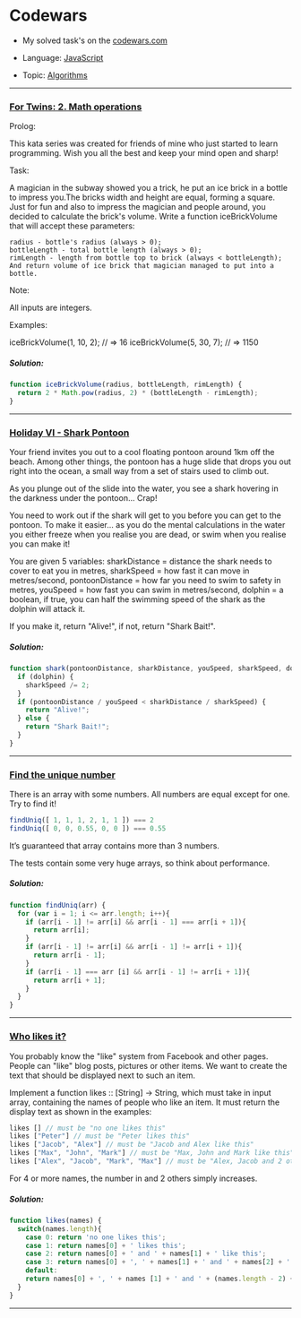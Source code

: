 # Codewars

* My solved task's on the [codewars.com](https://www.codewars.com/users/konderev.ivan)

* Language: [JavaScript](https://en.wikipedia.org/wiki/JavaScript)

* Topic: [Algorithms](https://en.wikipedia.org/wiki/Algorithm)

---

### [For Twins: 2. Math operations](https://www.codewars.com/kata/59c287b16bddd291c700009a)

Prolog:

  This kata series was created for friends of mine who just started to learn programming. Wish you all the best and keep your mind open and sharp!

Task:

  A magician in the subway showed you a trick, he put an ice brick in a bottle to impress you.The bricks width and height are equal, forming a square. Just for fun and also to impress the magician and people around, you decided to calculate the brick's volume. Write a function iceBrickVolume that will accept these parameters:

    radius - bottle's radius (always > 0);
    bottleLength - total bottle length (always > 0);
    rimLength - length from bottle top to brick (always < bottleLength);
    And return volume of ice brick that magician managed to put into a bottle.

Note:

  All inputs are integers.

Examples:

  iceBrickVolume(1, 10, 2); // => 16
  iceBrickVolume(5, 30, 7); // => 1150

##### Solution:

```javascript
function iceBrickVolume(radius, bottleLength, rimLength) {
  return 2 * Math.pow(radius, 2) * (bottleLength - rimLength);
}
```
---

### [Holiday VI - Shark Pontoon](https://www.codewars.com/kata/57e921d8b36340f1fd000059)

Your friend invites you out to a cool floating pontoon around 1km off the beach. Among other things, the pontoon has a huge slide that drops you out right into the ocean, a small way from a set of stairs used to climb out.

As you plunge out of the slide into the water, you see a shark hovering in the darkness under the pontoon... Crap!

You need to work out if the shark will get to you before you can get to the pontoon. To make it easier... as you do the mental calculations in the water you either freeze when you realise you are dead, or swim when you realise you can make it!

You are given 5 variables: sharkDistance = distance the shark needs to cover to eat you in metres, sharkSpeed = how fast it can move in metres/second, pontoonDistance = how far you need to swim to safety in metres, youSpeed = how fast you can swim in metres/second, dolphin = a boolean, if true, you can half the swimming speed of the shark as the dolphin will attack it.

If you make it, return "Alive!", if not, return "Shark Bait!".

##### Solution:

```javascript
function shark(pontoonDistance, sharkDistance, youSpeed, sharkSpeed, dolphin){
  if (dolphin) {
    sharkSpeed /= 2;
  }
  if (pontoonDistance / youSpeed < sharkDistance / sharkSpeed) {
    return "Alive!";
  } else {
    return "Shark Bait!";
  }
}
```
---

### [Find the unique number](https://www.codewars.com/kata/585d7d5adb20cf33cb000235)

There is an array with some numbers. All numbers are equal except for one. Try to find it!
```javascript
findUniq([ 1, 1, 1, 2, 1, 1 ]) === 2
findUniq([ 0, 0, 0.55, 0, 0 ]) === 0.55
```
It’s guaranteed that array contains more than 3 numbers.

The tests contain some very huge arrays, so think about performance.

##### Solution:

```javascript
function findUniq(arr) {
  for (var i = 1; i <= arr.length; i++){
    if (arr[i - 1] != arr[i] && arr[i - 1] === arr[i + 1]){
      return arr[i];
    }
    if (arr[i - 1] != arr[i] && arr[i - 1] != arr[i + 1]){
      return arr[i - 1];
    }
    if (arr[i - 1] === arr [i] && arr[i - 1] != arr[i + 1]){
      return arr[i + 1];
    }
  } 
}
```
---

### [Who likes it?](https://www.codewars.com/kata/5266876b8f4bf2da9b000362)

You probably know the "like" system from Facebook and other pages. People can "like" blog posts, pictures or other items. We want to create the text that should be displayed next to such an item.

Implement a function likes :: [String] -> String, which must take in input array, containing the names of people who like an item. It must return the display text as shown in the examples:

```javascript
likes [] // must be "no one likes this"
likes ["Peter"] // must be "Peter likes this"
likes ["Jacob", "Alex"] // must be "Jacob and Alex like this"
likes ["Max", "John", "Mark"] // must be "Max, John and Mark like this"
likes ["Alex", "Jacob", "Mark", "Max"] // must be "Alex, Jacob and 2 others like this"
```
For 4 or more names, the number in and 2 others simply increases.

##### Solution:

```javascript
function likes(names) {
  switch(names.length){
    case 0: return 'no one likes this';
    case 1: return names[0] + ' likes this';
    case 2: return names[0] + ' and ' + names[1] + ' like this';
    case 3: return names[0] + ', ' + names[1] + ' and ' + names[2] + ' like this';
    default:
    return names[0] + ', ' + names [1] + ' and ' + (names.length - 2) + ' others like this';
  }
}
```
---
